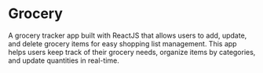 # Grocery
A grocery tracker app built with ReactJS that allows users to add, update, and delete grocery items for easy shopping list management. This app helps users keep track of their grocery needs, organize items by categories, and update quantities in real-time.
